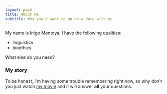 ```yaml
---
layout: page
title: About me
subtitle: Why you'd want to go on a date with me
---
```


My name is Inigo Montoya. I have the following qualities:

- linguistics
- bioethics

What else do you need?

### My story

To be honest, I'm having some trouble remembering right now, so why don't you just watch [my movie](https://en.wikipedia.org/wiki/The_Princess_Bride_%28film%29) and it will answer **all** your questions.
